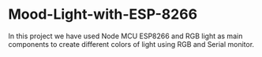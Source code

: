 # Mood-Light-with-ESP-8266
In this project we have used Node MCU ESP8266 and RGB light as main components to create different colors of light using RGB and Serial monitor.
